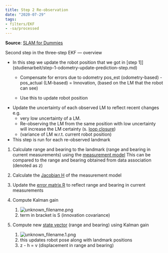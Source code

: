 ```yaml
---
title: Step 2 Re-observation
date: "2020-07-29"
tags: 
- filters/EKF 
- -sa/processed
---
```


**Source**: [SLAM for Dummies](bibliography/riisgaard-slam-for-dummies.md)

Second step in the three-step EKF — overview

*   In this step we update the robot position that we got in [step 1]](studienarbeit/step-1-odometry-update-prediction-step.md)
    *   Compensate for errors due to odometry
        pos\_est (odometry-based) - pos\_actual (LM-based) = Innovation, (based on the LM that the robot can see)
        
    *   Use this to update robot position
*   Update the uncertainty of each observed LM to reflect recent changes e.g.
    *   very low uncertainty of a LM.
    *   Re-observing the LM from the same position with low uncertainty will increase the LM certainty (s. [loop closure](SLAM/loop-closure-detection.md))
    *   (variance of LM w.r.t. current robot position)
*   This step is run for each re-observed landmark

1.  Calculate range and bearing to the landmark (range and bearing in current measurements) using the [measurement model](studienarbeit/measurement-model.md)
    This can be compared to the range and bearing obtained from data association (denoted as z)
    
2.  Calculate the [Jacobian H](jacobian-h.md) of the measurement model
3.  Update the [error matrix R](http://www.evernote.com/shard/s484/nl/217355218/fc4f284b-8751-4c90-9253-94898f905f97) to reflect range and bearing in current measurements
4.  Compute Kalman gain
    1.  ![unknown_filename.png](./_resources/Step_2__Re-observation.resources/unknown_filename.png)
    2.  term in bracket is S (innovation covariance)
5.  Compute new [state vector](http://www.evernote.com/shard/s484/nl/217355218/9090a6f9-c3ba-4927-be3a-496e4aa93d4c) (range and bearing) using Kalman gain
    1.  ![unknown_filename.1.png](./_resources/Step_2__Re-observation.resources/unknown_filename.1.png)
    2.  this updates robot pose along with landmark positions
    3.  z - h = v (displacement in range and bearing)

